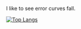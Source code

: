 I like to see error curves fall.

[![Top Langs](https://github-readme-stats.vercel.app/api/top-langs/?username=AmadejTratnik&count-private=true)](https://github.com/anuraghazra/github-readme-stats)
